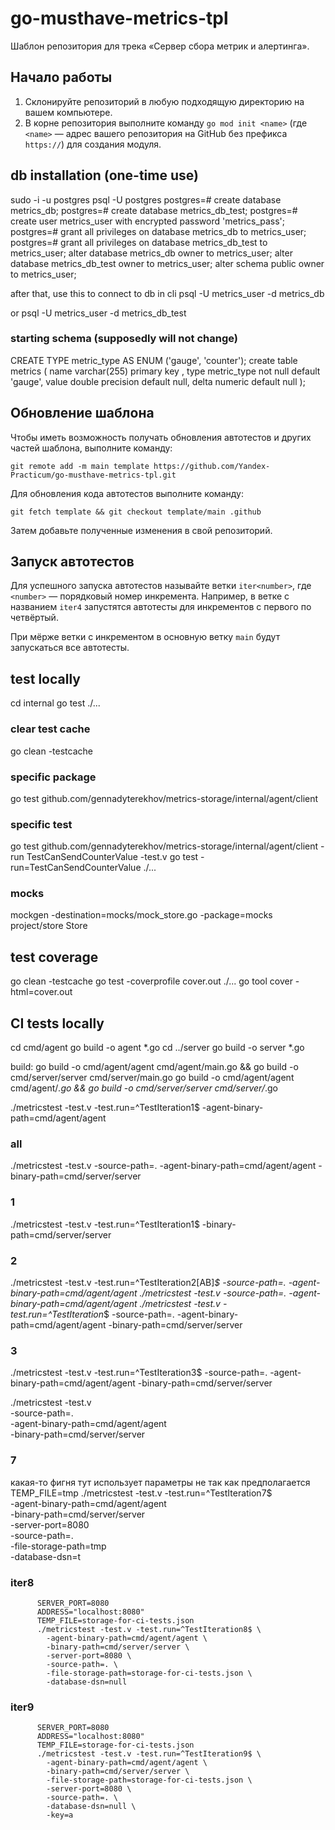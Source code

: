 # go-musthave-metrics-tpl

Шаблон репозитория для трека «Сервер сбора метрик и алертинга».

## Начало работы

1. Склонируйте репозиторий в любую подходящую директорию на вашем компьютере.
2. В корне репозитория выполните команду `go mod init <name>` (где `<name>` — адрес вашего репозитория на GitHub без префикса `https://`) для создания модуля.

## db installation (one-time use)

sudo -i -u postgres
psql -U postgres
postgres=# create database metrics_db;
postgres=# create database metrics_db_test;
postgres=# create user metrics_user with encrypted password 'metrics_pass';
postgres=# grant all privileges on database metrics_db to metrics_user;
postgres=# grant all privileges on database metrics_db_test to metrics_user;
alter database metrics_db owner to metrics_user;
alter database metrics_db_test owner to metrics_user;
alter schema public owner to metrics_user;

after that, use this to connect to db in cli
psql -U metrics_user -d metrics_db

or
psql -U metrics_user -d metrics_db_test

### starting schema (supposedly will not change)
CREATE TYPE metric_type AS ENUM ('gauge', 'counter');
create table metrics
(
name varchar(255) primary key ,
type metric_type not null default 'gauge',
value double precision default null,
delta numeric default null
);

## Обновление шаблона

Чтобы иметь возможность получать обновления автотестов и других частей шаблона, выполните команду:

```
git remote add -m main template https://github.com/Yandex-Practicum/go-musthave-metrics-tpl.git
```

Для обновления кода автотестов выполните команду:

```
git fetch template && git checkout template/main .github
```

Затем добавьте полученные изменения в свой репозиторий.

## Запуск автотестов

Для успешного запуска автотестов называйте ветки `iter<number>`, где `<number>` — порядковый номер инкремента. Например, в ветке с названием `iter4` запустятся автотесты для инкрементов с первого по четвёртый.

При мёрже ветки с инкрементом в основную ветку `main` будут запускаться все автотесты.


## test locally
cd internal
go test ./...

### clear test cache
go clean -testcache

### specific package
go test github.com/gennadyterekhov/metrics-storage/internal/agent/client

### specific test
go test github.com/gennadyterekhov/metrics-storage/internal/agent/client -run TestCanSendCounterValue -test.v
go test -run=TestCanSendCounterValue ./...

### mocks
mockgen -destination=mocks/mock_store.go -package=mocks project/store Store

## test coverage
go clean -testcache
go test -coverprofile cover.out ./...
go tool cover -html=cover.out

## CI tests locally
cd cmd/agent
go build -o agent *.go
cd ../server
go build -o server *.go

build:
go build -o cmd/agent/agent cmd/agent/main.go && go build -o cmd/server/server cmd/server/main.go
go build -o cmd/agent/agent cmd/agent/*.go && go build -o cmd/server/server cmd/server/*.go


./metricstest -test.v -test.run=^TestIteration1$ -agent-binary-path=cmd/agent/agent

### all
./metricstest -test.v -source-path=. -agent-binary-path=cmd/agent/agent -binary-path=cmd/server/server

### 1
./metricstest -test.v -test.run=^TestIteration1$ -binary-path=cmd/server/server  
### 2
./metricstest -test.v -test.run=^TestIteration2[AB]*$ -source-path=. -agent-binary-path=cmd/agent/agent
./metricstest -test.v -source-path=. -agent-binary-path=cmd/agent/agent
./metricstest -test.v -test.run=^TestIteration*$ -source-path=. -agent-binary-path=cmd/agent/agent -binary-path=cmd/server/server

### 3
./metricstest -test.v -test.run=^TestIteration3$ -source-path=. -agent-binary-path=cmd/agent/agent -binary-path=cmd/server/server

./metricstest -test.v \
-source-path=. \
-agent-binary-path=cmd/agent/agent \
-binary-path=cmd/server/server

### 7
какая-то фигня тут
использует параметры не так как предполагается
TEMP_FILE=tmp
./metricstest -test.v -test.run=^TestIteration7$ \
            -agent-binary-path=cmd/agent/agent \
            -binary-path=cmd/server/server \
            -server-port=8080 \
            -source-path=. \
            -file-storage-path=tmp \
            -database-dsn=t
### iter8
          SERVER_PORT=8080
          ADDRESS="localhost:8080"
          TEMP_FILE=storage-for-ci-tests.json
          ./metricstest -test.v -test.run=^TestIteration8$ \
            -agent-binary-path=cmd/agent/agent \
            -binary-path=cmd/server/server \
            -server-port=8080 \
            -source-path=. \
            -file-storage-path=storage-for-ci-tests.json \
            -database-dsn=null
### iter9
          SERVER_PORT=8080
          ADDRESS="localhost:8080"
          TEMP_FILE=storage-for-ci-tests.json
          ./metricstest -test.v -test.run=^TestIteration9$ \
            -agent-binary-path=cmd/agent/agent \
            -binary-path=cmd/server/server \
            -file-storage-path=storage-for-ci-tests.json \
            -server-port=8080 \
            -source-path=. \
            -database-dsn=null \
            -key=a